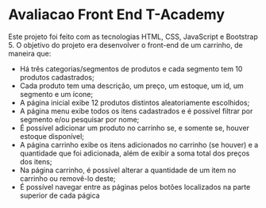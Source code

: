 # Avaliacao Front End T-Academy

Este projeto foi feito com as tecnologias HTML, CSS, JavaScript e Bootstrap 5. O objetivo do projeto era desenvolver o front-end de um carrinho, de maneira que:
* Há três categorias/segmentos de produtos e cada segmento tem 10 produtos cadastrados;
* Cada produto tem uma descrição, um preço, um estoque, um id, um segmento e um ícone;
* A página inicial exibe 12 produtos distintos aleatoriamente escolhidos;
* A página menu exibe todos os itens cadastrados e é possivel filtrar por segmento e/ou pesquisar por nome;
* É possível adicionar um produto no carrinho se, e somente se, houver estoque disponível;
* A página carrinho exibe os itens adicionados no carrinho (se houver) e a quantidade que foi adicionada, além de exibir a soma total dos preços dos itens;
* Na página carrinho, é possível alterar a quantidade de um item no carrinho ou removê-lo deste;
* É possível navegar entre as páginas pelos botões localizados na parte superior de cada págica